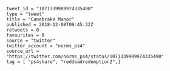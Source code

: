 ```
tweet_id = "1071339989974335490"
type = "tweet"
title = "Canebrake Manor"
published = 2018-12-08T09:45:32Z
retweets = 0
favourites = 0
source = "twitter"
twitter_account = "norms_ps4"
source_url = "https://twitter.com/norms_ps4/status/1071339989974335490"
tag = [ "ps4share", "reddeadredemption2",]
```

<p class='image'><img src='http://mnf.m17s.net/2018/12/08/Dt4qCs6WkAEpeKI.jpg' alt=''></p>

